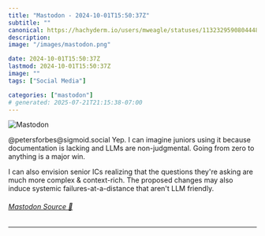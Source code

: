 ```yaml
---
title: "Mastodon - 2024-10-01T15:50:37Z"
subtitle: ""
canonical: https://hachyderm.io/users/mweagle/statuses/113232959080444833
description:
image: "/images/mastodon.png"

date: 2024-10-01T15:50:37Z
lastmod: 2024-10-01T15:50:37Z
image: ""
tags: ["Social Media"]

categories: ["mastodon"]
# generated: 2025-07-21T21:15:38-07:00
---
```

![Mastodon](/images/mastodon.png)

<p>@petersforbes@sigmoid.social Yep. I can imagine juniors using it because documentation is lacking and LLMs are non-judgmental. Going from zero to anything is a major win.</p><p>I can also envision senior ICs realizing that the questions they&#39;re asking are much more complex &amp; context-rich. The proposed changes may also induce systemic failures-at-a-distance that aren&#39;t LLM friendly.</p>


###### [Mastodon Source 🐘](https://hachyderm.io/@mweagle/113232959080444833)

___
